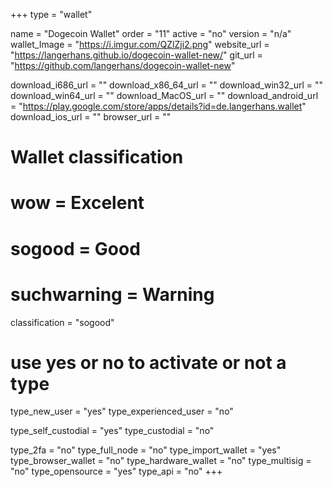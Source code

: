 +++
type = "wallet"

name = "Dogecoin Wallet"
order = "11"
active = "no"
version = "n/a"
wallet_Image = "https://i.imgur.com/QZlZji2.png"
website_url = "https://langerhans.github.io/dogecoin-wallet-new/"
git_url = "https://github.com/langerhans/dogecoin-wallet-new"

download_i686_url = ""
download_x86_64_url = ""
download_win32_url = ""
download_win64_url = ""
download_MacOS_url = ""
download_android_url = "https://play.google.com/store/apps/details?id=de.langerhans.wallet"
download_ios_url = ""
browser_url = ""

# Wallet classification
# wow = Excelent
# sogood = Good
# suchwarning = Warning
classification = "sogood"

# use yes or no to activate or not a type
type_new_user = "yes"
type_experienced_user = "no"

type_self_custodial = "yes"
type_custodial = "no"

type_2fa = "no"
type_full_node = "no"
type_import_wallet = "yes"
type_browser_wallet = "no"
type_hardware_wallet = "no"
type_multisig = "no"
type_opensource = "yes"
type_api = "no"
+++